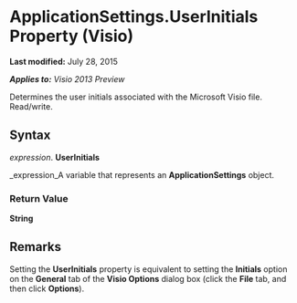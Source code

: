 
# ApplicationSettings.UserInitials Property (Visio)

 **Last modified:** July 28, 2015

 _**Applies to:** Visio 2013 Preview_

Determines the user initials associated with the Microsoft Visio file. Read/write.


## Syntax

 _expression_. **UserInitials**

 _expression_A variable that represents an  **ApplicationSettings** object.


### Return Value

 **String**


## Remarks

Setting the  **UserInitials** property is equivalent to setting the **Initials** option on the **General** tab of the **Visio Options** dialog box (click the **File** tab, and then click **Options**).

